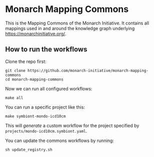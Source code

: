 # Monarch Mapping Commons

This is the Mapping Commons of the Monarch Initiative. It contains all mappings used in and around the knowledge graph underlying https://monarchinitiative.org/. 

## How to run the workflows

Clone the repo first:

```
git clone https://github.com/monarch-initiative/monarch-mapping-commons
cd monarch-mapping-commons
```

Now we can run all configured workflows:

```
make all
```

You can run a specific project like this:

```
make symbiont-mondo-icd10cm
```

This will _generate_ a custom workflow for the project specified by `projects/mondo-icd10cm.symbiont.yaml`.

You can update the commons workflows by running:

```
sh update_registry.sh
```

